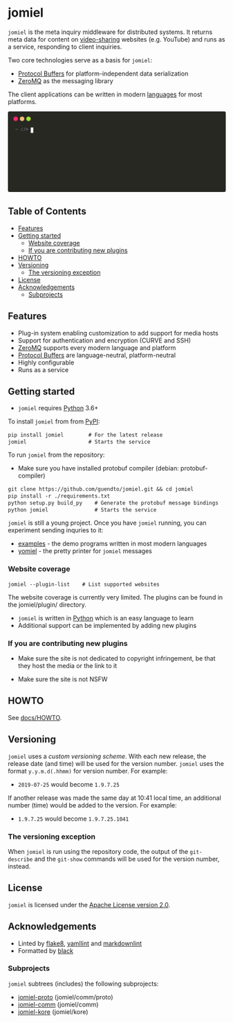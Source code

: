 # jomiel

`jomiel` is the meta inquiry middleware for distributed systems. It
returns meta data for content on [video-sharing] websites (e.g.
YouTube) and runs as a service, responding to client inquiries.

Two core technologies serve as a basis for `jomiel`:

* [Protocol Buffers] for platform-independent data serialization
* [ZeroMQ] as the messaging library

The client applications can be written in modern [languages][examples]
for most platforms.

![Example (jomiel)](./docs/examples/jomiel-framed.svg)

## Table of Contents

<!-- vim-markdown-toc GFM -->

* [Features](#features)
* [Getting started](#getting-started)
  * [Website coverage](#website-coverage)
  * [If you are contributing new plugins](#if-you-are-contributing-new-plugins)
* [HOWTO](#howto)
* [Versioning](#versioning)
  * [The versioning exception](#the-versioning-exception)
* [License](#license)
* [Acknowledgements](#acknowledgements)
  * [Subprojects](#subprojects)

<!-- vim-markdown-toc -->

## Features

* Plug-in system enabling customization to add support for media hosts
* Support for authentication and encryption (CURVE and SSH)
* [ZeroMQ] supports every modern language and platform
* [Protocol Buffers] are language-neutral, platform-neutral
* Highly configurable
* Runs as a service

## Getting started

* `jomiel` requires [Python] 3.6+

To install `jomiel` from from [PyPI]:

```shell
pip install jomiel        # For the latest release
jomiel                    # Starts the service
```

To run `jomiel` from the repository:

* Make sure you have installed protobuf compiler (debian:
  protobuf-compiler)

```shell
git clone https://github.com/guendto/jomiel.git && cd jomiel
pip install -r ./requirements.txt
python setup.py build_py    # Generate the protobuf message bindings
python jomiel               # Starts the service
```

`jomiel` is still a young project. Once you have `jomiel` running, you
can experiment sending inquries to it:

* [examples] - the demo programs written in most modern languages
* [yomiel] - the pretty printer for `jomiel` messages

### Website coverage

```shell
jomiel --plugin-list    # List supported websites
```

The website coverage is currently very limited. The plugins can be
found in the jomiel/plugin/ directory.

* `jomiel` is written in [Python] which is an easy language to learn
* Additional support can be implemented by adding new plugins

### If you are contributing new plugins

* Make sure the site is not dedicated to copyright infringement, be that
  they host the media or the link to it

* Make sure the site is not NSFW

## HOWTO

See [docs/HOWTO](./docs/HOWTO.md).

## Versioning

`jomiel` uses a _custom versioning scheme_. With each new release, the
release date (and time) will be used for the version number. `jomiel`
uses the format `y.y.m.d(.hhmm)` for version number. For example:
  - `2019-07-25` would become `1.9.7.25`

If another release was made the same day at 10:41 local time, an
additional number (time) would be added to the version. For example:
  - `1.9.7.25` would become `1.9.7.25.1041`

### The versioning exception

When `jomiel` is run using the repository code, the output of the
`git-describe` and the `git-show` commands will be used for the version
number, instead.

## License

`jomiel` is licensed under the [Apache License version 2.0][APLv2].

## Acknowledgements

* Linted by [flake8], [yamllint] and [markdownlint]
* Formatted by [black]

### Subprojects

`jomiel` subtrees (includes) the following subprojects:

* [jomiel-proto] (jomiel/comm/proto)
* [jomiel-comm]  (jomiel/comm)
* [jomiel-kore]  (jomiel/kore)

[markdownlint]: https://github.com/markdownlint/markdownlint
[video-sharing]: https://en.wikipedia.org/wiki/Video_hosting_service
[Protocol Buffers]: https://developers.google.com/protocol-buffers/
[jomiel-proto]: https://github.com/guendto/jomiel-proto/
[examples]: https://github.com/guendto/jomiel-examples/
[Python]: https://www.python.org/about/gettingstarted/
[jomiel-comm]: https://github.com/guendto/jomiel-comm/
[jomiel-kore]: https://github.com/guendto/jomiel-kore/
[yomiel]: https://github.com/guendto/jomiel-yomiel/
[yamllint]: https://pypi.org/project/yamllint/
[APLv2]: https://www.tldrlegal.com/l/apache2
[flake8]: https://pypi.org/project/flake8/
[black]: https://pypi.org/project/black/
[ZeroMQ]: https://zeromq.org/
[PyPI]: https://pypi.org/
